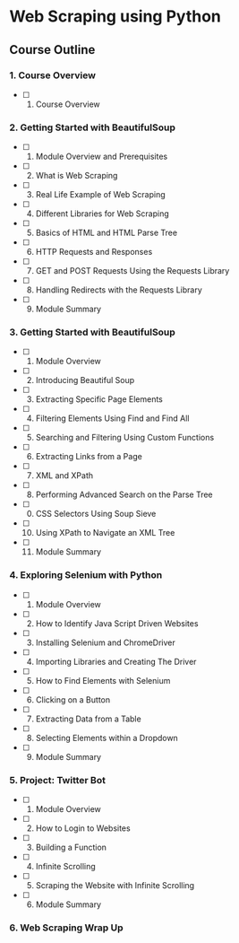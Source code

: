 # Web Scraping using Python
## Course Outline

### 1. Course Overview
- [ ] 1. Course Overview
### 2. Getting Started with BeautifulSoup
- [ ] 1. Module Overview and Prerequisites
- [ ] 2. What is Web Scraping
- [ ] 3. Real Life Example of Web Scraping
- [ ] 4. Different Libraries for Web Scraping 
- [ ] 5. Basics of HTML and HTML Parse Tree
- [ ] 6. HTTP Requests and Responses
- [ ] 7. GET and POST Requests Using the Requests Library
- [ ] 8. Handling Redirects with the Requests Library
- [ ] 9. Module Summary
### 3. Getting Started with BeautifulSoup
- [ ] 1. Module Overview
- [ ] 2. Introducing Beautiful Soup
- [ ] 3. Extracting Specific Page Elements
- [ ] 4. Filtering Elements Using Find and Find All
- [ ] 5. Searching and Filtering Using Custom Functions
- [ ] 6. Extracting Links from a Page
- [ ] 7. XML and XPath
- [ ] 8. Performing Advanced Search on the Parse Tree
- [ ] 0. CSS Selectors Using Soup Sieve
- [ ] 10. Using XPath to Navigate an XML Tree
- [ ] 11. Module Summary
### 4. Exploring Selenium with Python
- [ ] 1. Module Overview
- [ ] 2. How to Identify Java Script Driven Websites
- [ ] 3. Installing Selenium and ChromeDriver
- [ ] 4. Importing Libraries and Creating The Driver
- [ ] 5. How to Find Elements with Selenium
- [ ] 6. Clicking on a Button
- [ ] 7. Extracting Data from a Table
- [ ] 8. Selecting Elements within a Dropdown
- [ ] 9. Module Summary
### 5. Project: Twitter Bot
- [ ] 1. Module Overview
- [ ] 2. How to Login to Websites
- [ ] 3. Building a Function
- [ ] 4. Infinite Scrolling
- [ ] 5. Scraping the Website with Infinite Scrolling
- [ ] 6. Module Summary
### 6. Web Scraping Wrap Up
